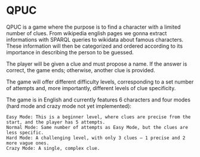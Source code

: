 # QPUC

QPUC is a game where the purpose is to find a character with a limited number of clues.
From wikipedia english pages we gonna extract informations with SPARQL queries to wikidata about famous characters.
These information will then be categorized and ordered according to its importance in describing the person to be guessed.

The player will be given a clue and must propose a name. If the answer is correct, the game ends; otherwise, another clue is provided.

The game will offer different difficulty levels, corresponding to a set number of attempts and, more importantly, different levels of clue specificity.

The game is in English and currently features 6 characters and four modes (hard mode and crazy mode not yet implemented):

    Easy Mode: This is a beginner level, where clues are precise from the start, and the player has 5 attempts.
    Normal Mode: Same number of attempts as Easy Mode, but the clues are less specific.
    Hard Mode: A challenging level, with only 3 clues – 1 precise and 2 more vague ones.
    Crazy Mode: A single, complex clue.